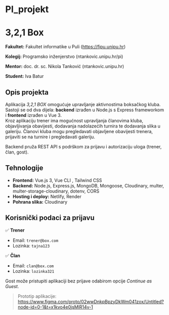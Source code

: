 # PI_projekt

# 3,2,1 Box

**Fakultet:** Fakultet informatike u Puli  (https://fipu.unipu.hr)

**Kolegij:** Programsko inženjerstvo (ntankovic.unipu.hr/pi)

**Mentor:** doc. dr. sc. Nikola Tanković (ntankovic.unipu.hr) 

**Student:** Iva Batur

## Opis projekta

Aplikacija *3,2,1 BOX* omogućuje upravljanje aktivnostima boksačkog kluba.  
Sastoji se od dva dijela: **backend** izrađen u Node.js s Express frameworkom i **frontend** izrađen u Vue 3.  
Kroz aplikaciju trener ima mogućnost upravljanja članovima kluba, objavljivanja obavijesti, dodavanja nadolazećih turnira te  dodavanja slika u galeriju.
Članovi kluba mogu pregledavati objavljene obavijesti trenera, prijaviti se na turnire i pregledavati galeriju.

Backend pruža REST API s podrškom za prijavu i autorizaciju uloga (trener, član, gost).

##  Tehnologije

- **Frontend:** Vue.js 3, Vue CLI , Tailwind CSS
- **Backend:** Node.js, Express.js, MongoDB, Mongoose, Cloudinary, multer, multer-storage-cloudinary, dotenv, CORS
- **Hosting i deploy:** Netlify, Render
- **Pohrana slika:** Cloudinary

## Korisnički podaci za prijavu

✅ **Trener**  
- Email: `trener@box.com`  
- Lozinka: `tajna123`

✅ **Član**  
- Email: `clan@box.com`  
- Lozinka: `lozinka321`

Gost može pristupiti aplikaciji bez prijave odabirom opcije *Continue as Guest*.

> Prototip aplikacije: https://www.figma.com/proto/02wwDnkpBpzyDkWm041zox/Untitled?node-id=0-1&t=x1kvo4e0jsMlR14v-1

